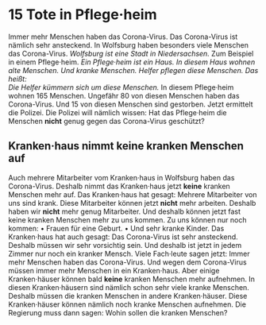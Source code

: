 # 15 Tote in Pflege·heim

Immer mehr Menschen haben das Corona-Virus. Das Corona-Virus ist nämlich sehr ansteckend. In Wolfsburg haben besonders viele Menschen das Corona-Virus. 
*Wolfsburg ist eine Stadt in Niedersachsen.* Zum Beispiel in einem Pflege·heim. 
*Ein Pflege·heim ist ein Haus.* 
*In diesem Haus wohnen alte Menschen.* 
*Und kranke Menschen.* 
*Helfer pflegen diese Menschen.*  *Das heißt:*  
*Die Helfer kümmern sich um diese Menschen.* In diesem Pflege·heim wohnen 165 Menschen. Ungefähr 80 von diesen Menschen haben das Corona-Virus. Und 15 von diesen Menschen sind gestorben. Jetzt ermittelt die Polizei. Die Polizei will nämlich wissen: Hat das Pflege·heim die Menschen **nicht** genug gegen das Corona-Virus geschützt? 

## Kranken·haus nimmt keine kranken Menschen auf
Auch mehrere Mitarbeiter vom Kranken·haus in Wolfsburg haben das Corona-Virus. Deshalb nimmt das Kranken·haus jetzt **keine** kranken Menschen mehr auf. Das Kranken·haus hat gesagt: Mehrere Mitarbeiter von uns sind krank. Diese Mitarbeiter können jetzt **nicht** mehr arbeiten. Deshalb haben wir **nicht** mehr genug Mitarbeiter. Und deshalb können jetzt fast keine kranken Menschen mehr zu uns kommen. Zu uns können nur noch kommen: • Frauen für eine Geburt. • Und sehr kranke Kinder. 
Das Kranken·haus hat auch gesagt: Das Corona-Virus ist sehr ansteckend. Deshalb müssen wir sehr vorsichtig sein. Und deshalb ist jetzt in jedem Zimmer nur noch ein kranker Mensch. 
Viele Fach·leute sagen jetzt: Immer mehr Menschen haben das Corona-Virus. Und wegen dem Corona-Virus müssen immer mehr Menschen in ein Kranken·haus. Aber einige Kranken·häuser können bald **keine** kranken Menschen mehr aufnehmen. In diesen Kranken·häusern sind nämlich schon sehr viele kranke Menschen. Deshalb müssen die kranken Menschen in andere Kranken·häuser. Diese Kranken·häuser können nämlich noch kranke Menschen aufnehmen. Die Regierung muss dann sagen: Wohin sollen die kranken Menschen? 
